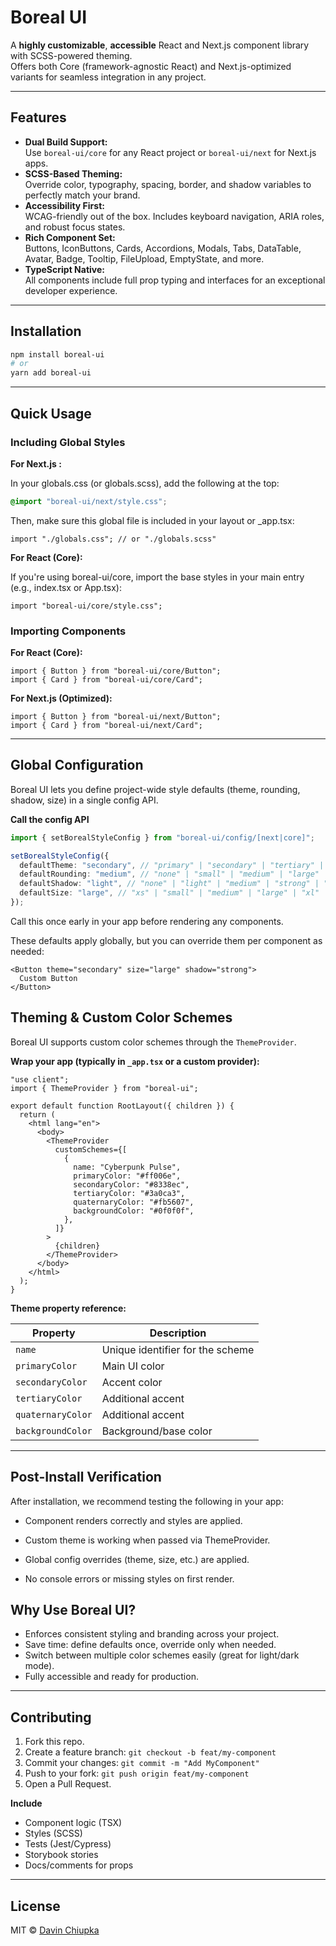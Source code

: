 # Boreal UI

A **highly customizable**, **accessible** React and Next.js component library with SCSS-powered theming.  
Offers both Core (framework-agnostic React) and Next.js-optimized variants for seamless integration in any project.

---

## Features

- **Dual Build Support:**  
  Use `boreal-ui/core` for any React project or `boreal-ui/next` for Next.js apps.
- **SCSS-Based Theming:**  
  Override color, typography, spacing, border, and shadow variables to perfectly match your brand.
- **Accessibility First:**  
  WCAG-friendly out of the box. Includes keyboard navigation, ARIA roles, and robust focus states.
- **Rich Component Set:**  
  Buttons, IconButtons, Cards, Accordions, Modals, Tabs, DataTable, Avatar, Badge, Tooltip, FileUpload, EmptyState, and more.
- **TypeScript Native:**  
  All components include full prop typing and interfaces for an exceptional developer experience.

---

## Installation

```bash
npm install boreal-ui
# or
yarn add boreal-ui
```

---

## Quick Usage

### Including Global Styles

**For Next.js :**

In your globals.css (or globals.scss), add the following at the top:

```css
@import "boreal-ui/next/style.css";
```

Then, make sure this global file is included in your layout or \_app.tsx:

```tsx
import "./globals.css"; // or "./globals.scss"
```

**For React (Core):**

If you're using boreal-ui/core, import the base styles in your main entry (e.g., index.tsx or App.tsx):

```tsx
import "boreal-ui/core/style.css";
```

### Importing Components

**For React (Core):**

```tsx
import { Button } from "boreal-ui/core/Button";
import { Card } from "boreal-ui/core/Card";
```

**For Next.js (Optimized):**

```tsx
import { Button } from "boreal-ui/next/Button";
import { Card } from "boreal-ui/next/Card";
```

---

## Global Configuration

Boreal UI lets you define project-wide style defaults (theme, rounding, shadow, size) in a single config API.

**Call the config API**

```ts
import { setBorealStyleConfig } from "boreal-ui/config/[next|core]";

setBorealStyleConfig({
  defaultTheme: "secondary", // "primary" | "secondary" | "tertiary" | "quaternary"
  defaultRounding: "medium", // "none" | "small" | "medium" | "large" | "full"
  defaultShadow: "light", // "none" | "light" | "medium" | "strong" | "intense"
  defaultSize: "large", // "xs" | "small" | "medium" | "large" | "xl"
});
```

Call this once early in your app before rendering any components.

These defaults apply globally, but you can override them per component as needed:

```tsx
<Button theme="secondary" size="large" shadow="strong">
  Custom Button
</Button>
```

## Theming & Custom Color Schemes

Boreal UI supports custom color schemes through the `ThemeProvider`.

**Wrap your app (typically in `_app.tsx` or a custom provider):**

```tsx
"use client";
import { ThemeProvider } from "boreal-ui";

export default function RootLayout({ children }) {
  return (
    <html lang="en">
      <body>
        <ThemeProvider
          customSchemes={[
            {
              name: "Cyberpunk Pulse",
              primaryColor: "#ff006e",
              secondaryColor: "#8338ec",
              tertiaryColor: "#3a0ca3",
              quaternaryColor: "#fb5607",
              backgroundColor: "#0f0f0f",
            },
          ]}
        >
          {children}
        </ThemeProvider>
      </body>
    </html>
  );
}
```

**Theme property reference:**

| Property          | Description                      |
| ----------------- | -------------------------------- |
| `name`            | Unique identifier for the scheme |
| `primaryColor`    | Main UI color                    |
| `secondaryColor`  | Accent color                     |
| `tertiaryColor`   | Additional accent                |
| `quaternaryColor` | Additional accent                |
| `backgroundColor` | Background/base color            |

---

## Post-Install Verification

After installation, we recommend testing the following in your app:

- Component renders correctly and styles are applied.

- Custom theme is working when passed via ThemeProvider.

- Global config overrides (theme, size, etc.) are applied.

- No console errors or missing styles on first render.

## Why Use Boreal UI?

- Enforces consistent styling and branding across your project.
- Save time: define defaults once, override only when needed.
- Switch between multiple color schemes easily (great for light/dark mode).
- Fully accessible and ready for production.

---

## Contributing

1. Fork this repo.
2. Create a feature branch: `git checkout -b feat/my-component`
3. Commit your changes: `git commit -m "Add MyComponent"`
4. Push to your fork: `git push origin feat/my-component`
5. Open a Pull Request.

**Include**

- Component logic (TSX)
- Styles (SCSS)
- Tests (Jest/Cypress)
- Storybook stories
- Docs/comments for props

---

## License

MIT © [Davin Chiupka](https://davinchiupka.com)
